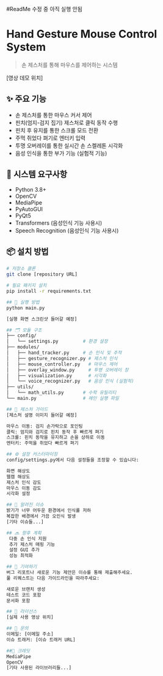 #ReadMe 수정 중 아직 실행 안됨

# Hand Gesture Mouse Control System
> 손 제스처를 통해 마우스를 제어하는 시스템

[영상 데모 위치]

## ✨ 주요 기능
- 손 제스처를 통한 마우스 커서 제어
- 핀치(엄지-검지 집기) 제스처로 클릭 동작 수행  
- 핀치 후 유지를 통한 스크롤 모드 전환
- 주먹 쥐었다 펴기로 엔터키 입력
- 투명 오버레이를 통한 실시간 손 스켈레톤 시각화
- 음성 인식을 통한 부가 기능 (실험적 기능)

## 🔧 시스템 요구사항
- Python 3.8+
- OpenCV
- MediaPipe 
- PyAutoGUI
- PyQt5
- Transformers (음성인식 기능 사용시)
- Speech Recognition (음성인식 기능 사용시)

## 📦 설치 방법
```bash
# 저장소 클론
git clone [repository URL]

# 필요 패키지 설치  
pip install -r requirements.txt

## 🚀 실행 방법
python main.py

[실행 화면 스크린샷 들어갈 예정]

## 🗂 모듈 구조
├── config/
│   └── settings.py         # 환경 설정
├── modules/
│   ├── hand_tracker.py     # 손 인식 및 추적
│   ├── gesture_recognizer.py # 제스처 인식
│   ├── mouse_controller.py   # 마우스 제어  
│   ├── overlay_window.py     # 투명 오버레이 창
│   ├── visualization.py      # 시각화
│   └── voice_recognizer.py   # 음성 인식 (실험적)
├── utils/
│   └── math_utils.py       # 수학 유틸리티
└── main.py                 # 메인 실행 파일

## 👋 제스처 가이드
[제스처 설명 이미지 들어갈 예정]

마우스 이동: 검지 손가락으로 포인팅
클릭: 엄지와 검지로 핀치 동작 후 빠르게 펴기
스크롤: 핀치 동작을 유지하고 손을 상하로 이동
엔터키: 주먹을 쥐었다 빠르게 펴기

## ⚙️ 설정 커스터마이징
config/settings.py에서 다음 설정들을 조정할 수 있습니다:

화면 해상도
웹캠 해상도
제스처 인식 감도
마우스 이동 감도
시각화 설정

## 🐛 알려진 이슈
밝기가 너무 어두운 환경에서 인식률 저하
복잡한 배경에서 가끔 오인식 발생
[기타 이슈들...]

## 🔜 향후 계획
 다중 손 인식 지원
 추가 제스처 매핑 기능
 설정 GUI 추가
 성능 최적화

## 🤝 기여하기
버그 리포트나 새로운 기능 제안은 이슈를 통해 제출해주세요.
풀 리퀘스트는 다음 가이드라인을 따라주세요:

새로운 브랜치 생성
테스트 코드 포함
문서화 포함

## 📜 라이선스
[실제 사용 영상 위치]

## 💬 문의
이메일: [이메일 주소]
이슈 트래커: [이슈 트래커 URL]

##🙏 크레딧
MediaPipe
OpenCV
[기타 사용된 라이브러리들...]

